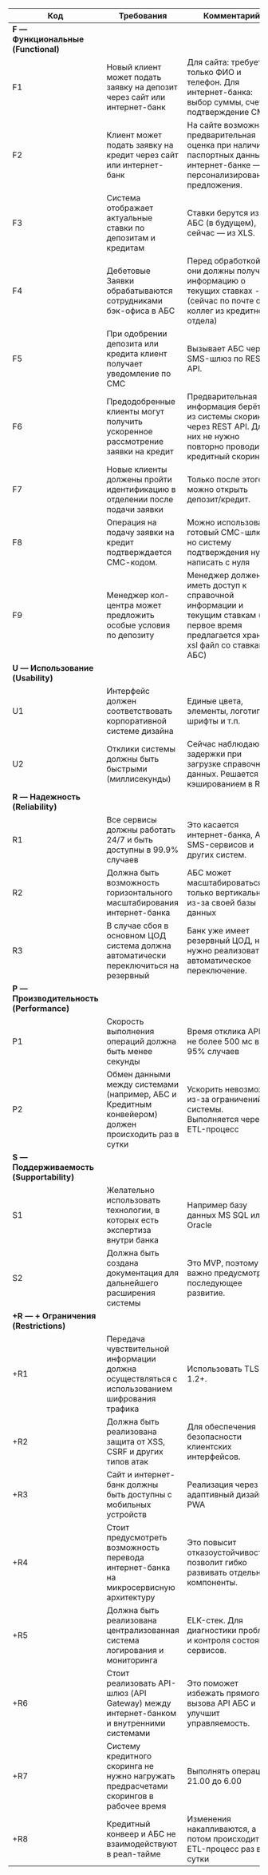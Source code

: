 
| Код| Требования| Комментарий|
------------------------------------------ |--------------------------------------------------------------------------------------------------- |-------------------------------------------------------------------------------------------------------------------------- |
| **F — Функциональные  (Functional)**|||
| F1 | Новый клиент может подать заявку на депозит через сайт или интернет-банк                            | Для сайта: требуется только ФИО и телефон. Для интернет-банка: выбор суммы, счета, подтверждение СМС. |
| F2 | Клиент может подать заявку на кредит через сайт или интернет-банк | На сайте возможна предварительная оценка при наличии паспортных данных. В интернет-банке — персонализированные предложения. |
| F3 | Система отображает актуальные ставки по депозитам и кредитам| Ставки берутся из АБС (в будущем), сейчас — из XLS.|
| F4 | Дебетовые Заявки обрабатываются сотрудниками бэк-офиса в АБС | Перед обработкой они должны получить информацию о текущих ставках - (сейчас по почте от коллег из кредитного отдела)   |
| F5 | При одобрении депозита или кредита клиент получает уведомление по СМС |  Вызывает АБС через SMS-шлюз по REST API.|
| F6| Предодобренные клиенты могут получить ускоренное рассмотрение заявки на кредит | Предварительная информация берётся из системы скоринга через REST API. Для них не нужно повторно проводить кредитный скоринг |
| F7 | Новые клиенты должены пройти идентификацию в отделении после подачи заявки | Только после этого можно открыть депозит/кредит.|
| F8 | Операция на подачу заявки на кредит подтверждается СМС-кодом.| Можно использовать готовый СМС-шлюз, но систему подтверждения нужно написать с нуля|
| F9| Менеджер кол-центра может предложить особые условия по депозиту| Менеджер должен иметь доступ к справочной информации и текущим ставкам (на первое время предлагается хранить xsl файл со ставками в АБС)|
| **U — Использование (Usability)**|||
| U1| Интерфейс должен соответствовать корпоративной системе дизайна| Единые цвета, элементы, логотипы, шрифты и т.п.|
| U2| Отклики системы должны быть быстрыми (миллисекунды)| Сейчас наблюдаются задержки при загрузке справочных данных. Решается кэшированием в Redis|
| **R — Надежность  (Reliability)**|||
| R1 | Все сервисы должны работать 24/7 и быть доступны в 99.9% случаев | Это касается интернет-банка, АБС, SMS-сервисов и других систем. |
| R2 | Должна быть возможность горизонтального масштабирования интернет-банка | АБС может масштабироваться только вертикально из-за своей базы данных |
| R3 | В случае сбоя в основном ЦОД система должна автоматически переключиться на резервный | Банк уже имеет резервный ЦОД, но нужно реализовать автоматическое переключение.|
| **P — Производительность  (Performance)**  |||
| P1| Скорость выполнения операций должна быть менее секунды| Время отклика API — не более 500 мс в 95% случаев|Особенно важно для взаимодействия с внешними системами и получения данных.|
| P2| Обмен данными между системами (например, АБС и Кредитным конвейером) должен происходить раз в сутки | Ускорить невозможно из-за ограничений системы. Выполняется через ETL-процесс|
| **S — Поддерживаемость  (Supportability)** |||
| S1| Желательно использовать технологии, в которых есть экспертиза внутри банка| Например базу данных MS SQL или Oracle|
| S2| Должна быть создана документация для дальнейшего расширения системы| Это MVP, поэтому важно предусмотреть последующее развитие.|
| **+R — + Ограничения (Restrictions)**|||
| +R1 | Передача чувствительной информации должна осуществляться с использованием шифрования трафика|Использовать TLS 1.2+.|
| +R2 | Должна быть реализована защита от XSS, CSRF и других типов атак | Для обеспечения безопасности клиентских интерфейсов.|
| +R3 | Сайт и интернет-банк должны быть доступны с мобильных устройств| Реализация через адаптивный дизайн и PWA|
| +R4 | Стоит предусмотреть возможность перевода интернет-банка на микросервисную архитектуру| Это повысит отказоустойчивость и позволит гибко развивать отдельные компоненты.|
| +R5| Должна быть реализована централизованная система логирования и мониторинга| ELK-стек. Для диагностики проблем и контроля состояния сервисов.|
| +R6 | Стоит реализовать API-шлюз (API Gateway) между интернет-банком и внутренними системами              | Это поможет избежать прямого вызова API АБС и улучшит управляемость.|
| +R7 | Систему кредитного скоринга не нужно нагружать предрасчетами скорингов в рабочее время| Выполнять операции с 21.00 до 6.00|
| +R8 | Кредитный конвеер и АБС не взаимодействуют в реал-тайме| Изменения накапливаются, а потом происходит ETL-процесс раз в сутки